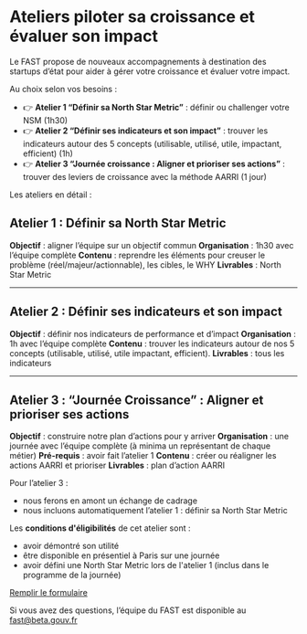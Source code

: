 # Ateliers piloter sa croissance et évaluer son impact

Le FAST propose de nouveaux accompagnements à destination des startups d’état pour aider à gérer votre croissance et évaluer votre impact.

Au choix selon vos besoins :

* 👉 **Atelier 1 “Définir sa North Star Metric”** : définir ou challenger votre NSM (1h30)
* 👉 **Atelier 2 “Définir ses indicateurs et son impact”** : trouver les indicateurs autour des 5 concepts (utilisable, utilisé, utile, impactant, efficient) (1h)
* 👉 **Atelier 3 “Journée croissance : Aligner et prioriser ses actions”** : trouver des leviers de croissance avec la méthode AARRI (1 jour)

Les ateliers en détail :

## Atelier 1 : Définir sa North Star Metric

**Objectif** : aligner l’équipe sur un objectif commun
**Organisation** : 1h30 avec l’équipe complète
**Contenu** : reprendre les éléments pour creuser le problème (réel/majeur/actionnable), les cibles, le WHY
**Livrables** : North Star Metric

---

## Atelier 2 : Définir ses indicateurs et son impact

**Objectif** : définir nos indicateurs de performance et d’impact
**Organisation** : 1h avec l’équipe complète
**Contenu** : trouver les indicateurs autour de nos 5 concepts (utilisable, utilisé, utile impactant, efficient).
**Livrables** : tous les indicateurs

---

## Atelier 3 : “Journée Croissance” : Aligner et prioriser ses actions

**Objectif** : construire notre plan d’actions pour y arriver
**Organisation** : une journée avec l’équipe complète (à minima un représentant de chaque métier)
**Pré-requis** : avoir fait l’atelier 1
**Contenu** : créer ou réaligner les actions AARRI et prioriser
**Livrables** : plan d’action AARRI

Pour l’atelier 3 :

- nous ferons en amont un échange de cadrage
- nous incluons automatiquement l’atelier 1 : définir sa North Star Metric

Les **conditions d'éligibilités** de cet atelier sont :

- avoir démontré son utilité
- être disponible en présentiel à Paris sur une journée
- avoir défini une North Star Metric lors de l'atelier 1 (inclus dans le programme de la  journée)

[Remplir le formulaire](https://tally.so/forms/mOEVYg/)

Si vous avez des questions, l’équipe du FAST est disponible au fast@beta.gouv.fr

